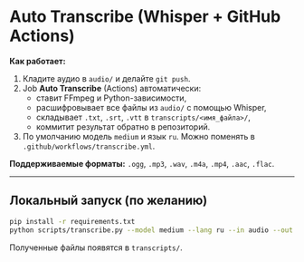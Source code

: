 # Auto Transcribe (Whisper + GitHub Actions)

**Как работает:**

1) Кладите аудио в `audio/` и делайте `git push`.
2) Job **Auto Transcribe** (Actions) автоматически:
   - ставит FFmpeg и Python-зависимости,
   - расшифровывает все файлы из `audio/` с помощью Whisper,
   - складывает `.txt`, `.srt`, `.vtt` в `transcripts/<имя_файла>/`,
   - коммитит результат обратно в репозиторий.
3) По умолчанию модель `medium` и язык `ru`. Можно поменять в `.github/workflows/transcribe.yml`.

**Поддерживаемые форматы:** `.ogg`, `.mp3`, `.wav`, `.m4a`, `.mp4`, `.aac`, `.flac`.

---

## Локальный запуск (по желанию)

```bash
pip install -r requirements.txt
python scripts/transcribe.py --model medium --lang ru --in audio --out transcripts
```

Полученные файлы появятся в `transcripts/`.
